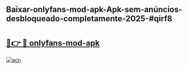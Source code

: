 ## Baixar-onlyfans-mod-apk-Apk-sem-anúncios-desbloqueado-completamente-2025-#qirf8

# <h2><a href="https://ainizakaria.my?title=onlyfans-mod-apk&ref=20M">🔗👉 🔴 onlyfans-mod-apk</a></h2>

[![acn](https://github.com/user-attachments/assets/0f9c940e-d8b0-45ae-aac7-cd30a18b3e1c)](https://ainizakaria.my?title=onlyfans-mod-apk&ref=20M)

